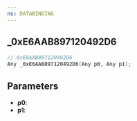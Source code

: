 ```yaml
---
ns: DATABINDING
---
```

## _0xE6AAB897120492D6

```c
// 0xE6AAB897120492D6
Any _0xE6AAB897120492D6(Any p0, Any p1);
```

## Parameters
* **p0**:
* **p1**:
